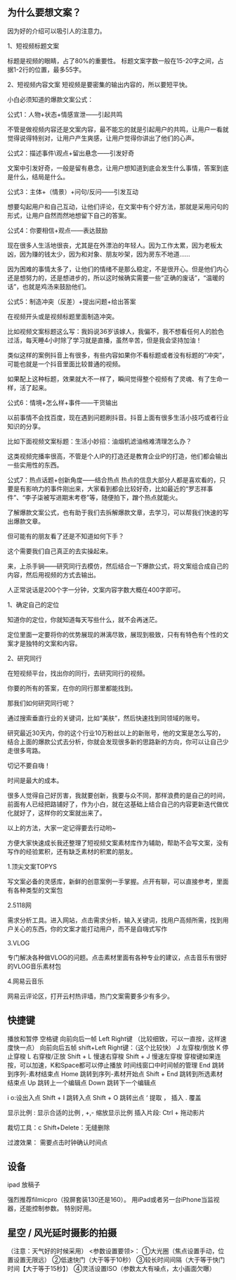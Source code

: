 ## 为什么要想文案？
因为好的介绍可以吸引人的注意力。


1、短视频标题文案

标题是视频的眼睛，占了80%的重要性。
标题文案字数一般在15-20字之间，占据1-2行的位置，最多55字。

2、短视频内容文案
短视频是要密集的输出内容的，所以要短平快。

小白必须知道的爆款文案公式：

公式1：人物+状态+情感宣泄——引起共鸣

不管是做视频内容还是文案内容，最不能忘的就是引起用户的共鸣，让用户一看就觉得说得特别对，让用户产生爽感，让用户觉得你讲出了他们的心声。

公式2：描述事件\观点+留出悬念——引发好奇

文案中引发好奇，一般是留有悬念，让用户想知道到底会发生什么事情，答案到底是什么，结局是什么。

公式3：主体+（情景）+问句/反问——引发互动

想要勾起用户和自己互动，让他们评论，在文案中有个好方法，那就是采用问句的形式，让用户自然而然地想留下自己的答案。

公式4：你要相信+观点——表达鼓励

现在很多人生活地很丧，尤其是在外漂泊的年轻人。因为工作太累，因为老板太凶，因为赚的钱太少，因为和对象、朋友吵架，因为房东不地道……

因为困难的事情太多了，让他们的情绪不是那么稳定，不是很开心。但是他们内心还是想努力的，还是想进步的，所以这时候确实需要一些“正确的废话”，“温暖的话”，也就是鸡汤来鼓励他们。


公式5：制造冲突（反差）+提出问题+给出答案

在视频开头或是视频标题里面制造冲突。

比如视频文案标题这么写：我妈说36岁该嫁人，我偏不，我不想看任何人的脸色过活，每天睡4小时除了学习就是直播，虽然辛苦，但是我会坚持加油！

类似这样的案例抖音上有很多，有些内容如果你不看标题或者没有标题的“冲突”，可能也就是一个抖音里面比较普通的视频。

如果配上这种标题，效果就大不一样了，瞬间觉得整个视频有了灵魂、有了生命一样，活了起来。



公式6：情境+怎么样+事件——干货输出



以前事情不会找百度，现在遇到问题刷抖音。抖音上面有很多生活小技巧或者行业知识的分享。



比如下面视频文案标题：生活小妙招：油烟机滤油格难清理怎么办？



这类视频完播率很高，不管是个人IP的打造还是教育企业IP的打造，他们都会输出一些实用性的东西。





公式7：热点话题+创新角度——结合热点 热点的信息大部分人都是喜欢看的，只要是有影响力的事件刚出来，大家看到都会比较好奇，比如最近的“罗志祥事件”、“李子柒被写进期末考卷”等，随便拍下，蹭个热点就能火。




了解爆款文案公式，也有助于我们去拆解爆款文章，去学习，可以帮我们快速的写出爆款文章。

但可能有的朋友看了还是不知道如何下手？



这个需要我们自己真正的去实操起来。



来，上杀手锏——研究同行去模仿，然后结合一下爆款公式，将文案组合成自己的内容，然后用视频的方式去输出。



人正常说话是200个字一分钟，文案内容字数大概在400字即可。





1、确定自己的定位

知道你的定位，你就知道每天写些什么，就不会再迷茫。



定位里面一定要将你的优势展现的淋漓尽致，展现到极致，只有有特色有个性的文案才是独特的文案和内容。



2、研究同行



在短视频平台，找出你的同行，去研究同行的视频。



你要的所有的答案，在你的同行那里都能找到。



那我们如何研究同行呢？



通过搜索垂直行业的关键词，比如“美肤”，然后快速找到同领域的账号。



研究最近30天内，你的这个行业10万粉丝以上的新账号，他的文案是怎么写的，结合上面的爆款公式去分析，你就会发现很多新的思路新的方向，你可以让自己少走很多弯路。



切记不要自嗨！

时间是最大的成本。



很多人觉得自己好厉害，我就要创新，我要与众不同，那样浪费的是自己的时间，前面有人已经把路铺好了，作为小白，就在这基础上结合自己的内容更新迭代做优化就好了，这样你的文案就出来了。



以上的方法，大家一定记得要去行动哟~



方便大家快速成长我还整理了短视频文案素材库作为辅助，帮助不会写文案，没有写作的经验累积，还有缺乏素材的积累的朋友。



1.顶尖文案TOPYS

写文案必备的灵感库，新鲜的创意案例一手掌握。点开有聊，可以直接参考，里面有各种类型的文案包

2.5118网

需求分析工具。进入网站，点击需求分析，输入关键词，找用户高频所需，找到用户关心的东西，你的文案才能打动用户，而不是自嗨式写作

3.VLOG

专门解决各种做VLOG的问题。点击素材里面有各种专业的建议，点击音乐有很好的VLOG音乐素材包

4.网易云音乐

网易云评论区，打开云村热评墙，热门文案需要多少有多少。

## 快捷键

播放和暂停  空格键
向前向后一帧  Left Right键 （比较细致，可以一直按，这样速度快一点）
向前向后五帧  shift+Left Right键：（这个比较快）
J 左穿梭/倒放
K 停止穿梭
L 右穿梭/正放
Shift + L 慢速右穿梭
Shift + J 慢速左穿梭
穿梭键如果连按，可以加速，K和Space都可以停止播放
时间线窗口中时间帧的管理
End 跳转到序列-素材结束点
Home 跳转到序列-素材开始点
Shift + End 跳转到所选素材结束点
Up 跳转上一个编辑点 
Down 跳转下一个编辑点

i o:设出入点
Shift + I 跳转入点
Shift + O 跳转出点
‘ 提取
， 插入
. 覆盖


显示比例
\: 显示合适的比例 , +,- 缩放显示比例
插入片段: Ctrl + 拖动影片

裁切工具：c 
Shift+Delete：无缝删除

过渡效果： 需要点击时钟确认时间点

## 设备 
ipad 放稿子

强烈推荐filmicpro（投屏套装130还是160）。
用iPad或者另一台iPhone当监视器，还能控制参数。
特别好用。

## 星空 / 风光延时摄影的拍摄
（注意：天气好的时候采用）
<参数设置要领>：
①大光圈（焦点设置手动，位置设置无限远）
②低速快门（大于等于10秒）
③较长时间间隔（大于等于快门时间【大于等于15秒】）
④灵活设置ISO（参数太大有噪点，太小画面欠曝）
